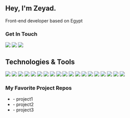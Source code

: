 ## Hey, I'm Zeyad. 
Front-end developer based on Egypt

### Get In Touch
<a href="mailto:zeyadsleem1@gmail.com"><img src="https://img.shields.io/badge/Gmail-D14836?style=for-the-badge&logo=gmail&logoColor=white"></a> <a href="https://www.linkedin.com/in/zeyad-sleem"><img src="https://img.shields.io/badge/LinkedIn-0077B5?style=for-the-badge&logo=linkedin&logoColor=white"></a> <a href="https://www.youtube.com/channel/UCMGSgppCK-hp4zmeqhp7CIw"><a href="https://www.sleem.dev"><img src="https://img.shields.io/badge/portfolio-0A0A0A?style=for-the-badge&logo=dev.to&logoColor=white"></a> 

## Technologies & Tools
![](https://img.shields.io/badge/‎-JavaScript-F7DF1E?logo=javascript&logoColor=white&style=plastic)
![](https://img.shields.io/badge/‎-HTML-CC342D?logo=html5&logoColor=white&style=plastic)
![](https://img.shields.io/badge/‎-CSS-1572B6?logo=css3&logoColor=white&style=plastic)
![](https://img.shields.io/badge/‎-React-61DAFB?logo=react&logoColor=white&style=plastic)
![](https://img.shields.io/badge/‎-Redux-764ABC?logo=redux&logoColor=white&style=plastic)
![](https://img.shields.io/badge/‎-Webpack-8DD6F9?logo=webpack&logoColor=white&style=plastic)
![](https://img.shields.io/badge/‎-Babel-F9DC3E?logo=babel&logoColor=white&style=plastic)
![](https://img.shields.io/badge/‎-NodeJS-339933?logo=Node.js&logoColor=white&style=plastic)
![](https://img.shields.io/badge/‎-PostgreSQL-336791?logo=postgresql&logoColor=white&style=plastic)
![](https://img.shields.io/badge/‎-SQLite-003B57?logo=sqlite&logoColor=white&style=plastic)
![](https://img.shields.io/badge/‎-MongoDB-47A248?logo=mongodb&logoColor=white&style=plastic)
![](https://img.shields.io/badge/‎-Docker-2496ED?logo=docker&logoColor=white&style=plastic)
![](https://img.shields.io/badge/‎-Firebase-FFCA28?logo=firebase&logoColor=white&style=plastic)
![](https://img.shields.io/badge/‎-Linux-E95420?logo=linux&logoColor=white&style=plastic)
![](https://img.shields.io/badge/‎-Heroku-430098?logo=heroku&logoColor=white&style=plastic)
![](https://img.shields.io/badge/‎-Git-F05032?logo=git&logoColor=white&style=plastic)
![](https://img.shields.io/badge/‎-GitHub-181717?logo=github&logoColor=white&style=plastic)
![](https://img.shields.io/badge/‎-VS%20Code-007ACC?logo=visual-studio-code&logoColor=white&style=plastic)
![](https://img.shields.io/badge/‎-Jest-C21325?logo=jest&logoColor=white&style=plastic)



### My Favorite Project Repos
* <a href="https://github.com/zeyadsleem"></a> - project1
* <a href="https://github.com/zeyadsleem"></a> - project2
* <a href="https://github.com/zeyadsleem"></a> - project3
